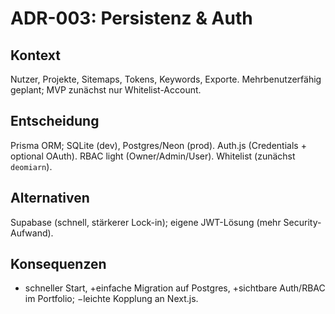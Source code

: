 [//]: # (ADR-003 – Persistenz & Auth)
[//]: # (Zweck: DB-/Auth-Entscheid inkl. Rollen & MVP-Whitelist.)

# ADR-003: Persistenz & Auth

## Kontext
Nutzer, Projekte, Sitemaps, Tokens, Keywords, Exporte. Mehrbenutzerfähig geplant; MVP zunächst nur Whitelist-Account.

## Entscheidung
Prisma ORM; SQLite (dev), Postgres/Neon (prod). Auth.js (Credentials + optional OAuth). RBAC light (Owner/Admin/User). Whitelist (zunächst `deomiarn`).

## Alternativen
Supabase (schnell, stärkerer Lock-in); eigene JWT-Lösung (mehr Security-Aufwand).

## Konsequenzen
+ schneller Start, +einfache Migration auf Postgres, +sichtbare Auth/RBAC im Portfolio; −leichte Kopplung an Next.js.
